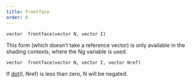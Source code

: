 ```yaml
---
title: frontface
order: 8
---
```

`vector  frontface(vector N, vector I)`

This form (which doesn’t take a reference vector) is only available in
the shading contexts, where the Ng variable is used.

`vector  frontface(vector N, vector I, vector Nref)`

If [dot](/en/houdini-vex/math/dot "Returns the dot product between the arguments.")(I, Nref) is less than zero, N will be negated.
